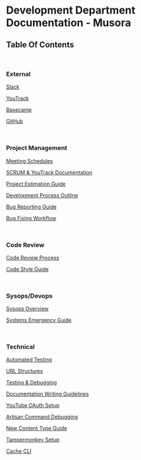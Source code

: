 # Development Department Documentation - Musora

## Table Of Contents

<br>

### External

[Slack](https://musora-dev.slack.com)

[YouTrack](https://musoradevelopment.myjetbrains.com)

[Basecamp](https://basecamp.com/1792144/)

[GitHub](https://github.com/railroadmedia)

<br>

### Project Management

[Meeting Schedules](project-management/meeting-schedules.md)

[SCRUM & YouTrack Documentation](docs/project-management/scrum-youtrack.md)

[Project Estimation Guide](docs/project-management/project-estimation-system-dev-days.md)

[Development Process Outline](docs/project-management/development-process-overview.md)

[Bug Reporting Guide](docs/project-management/bug-reporting-guide-and-examples.md)

[Bug Fixing Workflow](docs/project-management/bug-fixing-workflow.md)

<br>

### Code Review

[Code Review Process](docs/code-review/code-review.md)

[Code Style Guide](docs/code-review/code-style-guide.md)

<br>

### Sysops/Devops

[Sysops Overview](docs/sysops-devops/sysops-overview.md)

[Systems Emergency Guide](docs/sysops-devops/systems-emergency-guide.md)

<br>

### Technical

[Automated Testing](docs/technical/automated-testing.md)

[URL Structures](docs/technical/brand-application-url-structure.md)

[Testing & Debugging](docs/technical/testing-and-debugging.md)

[Documentation Writing Guidelines](docs/technical/writing-documentation-guidelines.md)

[YouTube OAuth Setup](docs/technical/youtube-oauth-api-setup.md)

[Artisan Command Debugging](docs/technical/artisan-command-debug.md)

[New Content Type Guide](docs/technical/new-content-type-backend-instructions.md)

[Tampermonkey Setup](docs/technical/tampermonkey.md)

[Cache CLI](docs/cache-cli.md)